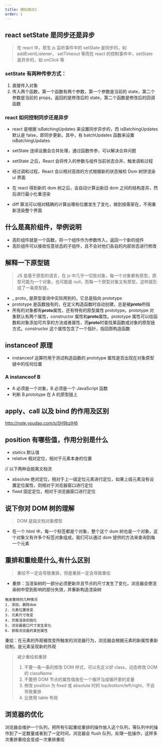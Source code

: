 ```yaml
---
title: 模拟面试1
order: 1
---
```


## react setState 是同步还是异步

> 在 react 中，原生 js 监听事件中的 setState 是同步的，如 addEventListener， setTimeout 等而在 react 的控制事件中，setState 是异步的，如 onClick 等

### setState 有两种传参方式：

1. 直接传入对象
2. 传入两个函数，第一个函数有两个参数，第一个参数是当前的 state，第二个参数是当前的 props，返回的是修改后的 state，第二个函数是修改后的回调函数

### react 如何控制同步还是异步

-   react 是根据 isBatchingUpdates 来设置同步异步的，而 isBatchingUpdates 默认是 false，即同步更新。其中，有 batchUpdates 函数来设置 isBatchingUpdates

-   setState 连续设置会合并处理，通过函数传参，可以解决合并问题

-   setState 之后，React 会将传入的参数与组件当前状态合并，触发调和过程

-   经过调和过程，React 会以相对高效的方式根据新的状态候检 Dom 树饼渲染 ui 界面

-   在 react 得到新的 dom 树之后，会自动计算出新旧 dom 之间的结构差异，然后进行最小化重渲染

-   diff 算法可以相对精确的计算出哪些位置发生了变化，做到按需家在，不用重新渲染整个界面

## 什么是高阶组件，举例说明

-   高阶组件就是一个函数，将一个组件作为参数传入，返回一个新的组件
-   高阶组件可以接收任意状态的子组件，且不会对他们各自的内部状态进行修改

## 解释一下原型链

> JS 是基于原型的语言，在 js 中几乎一切皆对象，每一个对象都有原型，原型可能为一个对象，也可能是 null，而每一个原型对象又有原型，这样就形成了一条原型链。

-   _ proto_ 是原型查询中实际用到的，它总是指向 prototype
-   prototype 是函数独有的，在定义构造函数时自动创建，总是被**proto**所指
-   所有的对象都有**proto**属性，还有特有的原型属性 prototype。prototype 对象默认有两个属性，constructor 属性和**proto**属性。prototype 属性可以给函数和对象添加可共享的方法或者属性，而**proto**时查找某函数或对象的原型链方式。constructor 这个属性包含了一个指针，指回原构造函数

## instanceof 原理

-   instanceof 运算符用于测试构造函数的 prototype 属性是否出现在对象原型链中的任何位置

### A instanceof B

-   A 必须是一个对象，B 必须是一个 JavaScript 函数
-   判断 B.prototype 在 A 的原型链上

## apply、call 以及 bind 的作用及区别

http://note.youdao.com/s/SH9bzIH6

## position 有哪些值，作用分别是什么

-   statics 默认值
-   relative 相对定位，相对于元素本身的位置

// 以下两种会脱离文档流

-   absolute 绝对定位，相对于上一级定位元素进行定位，如果上级元素没有设置定位属性，则相对于浏览器窗口进行定位
-   fixed 固定定位，相对于浏览器窗口进行定位

## 说下你对 DOM 树的理解

> DOM 是指文档对象模型

-   在一个 html 中，每一个标签都是个对象，整个这个 dom 树也是一个对象，这个对象又有许多个标签对象组成，我们可以通过 dom 提供的方法来查询到每一个元素

## 重排和重绘是什么,有什么区别

> 重绘不一定会导致重排，但是重排一定会导致重绘

-   重排：当渲染树的一部分必须更新并且节点的尺寸发生了变化，浏览器会使渲染树中受到影响的部分失效，并重新构造渲染树

```
触发重排的几种情况
1. 添加，删除dom
2. 元素位置改变
3. 元素尺寸改变
4. 页面渲染初始化
5. 浏览器窗口尺寸发生变化
6. 获取浏览器的某些属性
```

重绘：在元素的外观被改变所触发的浏览器行为，浏览器会根据元素的新属性重新绘制，是元素呈现新的外观

> 减少重绘和重排
>
> 1. 不要一条一条的修改 DOM 样式，可以先定义好 class，动态修改 DOM 的 className
> 2. 不要把 DOM 节点的属性值放在一个循环当成循环里的变量
> 3. 修改 position 为 fixed 或 absolute 时的 top/bottom/left/right，不会导致重排
> 4. 比使用 table 布局

## 浏览器的优化

浏览器会维护一个队列，把所有引起重绘重排的操作放入这个队列，等队列中的操作到了一定数量或者到了一定时间，浏览器会 flush 队列，处理一批操作，这样多次重排重绘会变成一次重排重绘

[comment]: <> (## https 加密过程是怎样的)
